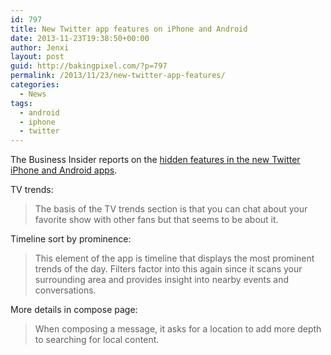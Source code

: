 ```yaml
---
id: 797
title: New Twitter app features on iPhone and Android
date: 2013-11-23T19:38:50+00:00
author: Jenxi
layout: post
guid: http://bakingpixel.com/?p=797
permalink: /2013/11/23/new-twitter-app-features/
categories:
  - News
tags:
  - android
  - iphone
  - twitter
---
```

The Business Insider reports on the [hidden features in the new Twitter iPhone and Android apps](http://www.businessinsider.com/new-twitter-app-features-2013-11).

TV trends:

> The basis of the TV trends section is that you can chat about your favorite show with other fans but that seems to be about it. 

Timeline sort by prominence:

> This element of the app is timeline that displays the most prominent trends of the day. Filters factor into this again since it scans your surrounding area and provides insight into nearby events and conversations. 

More details in compose page:

> When composing a message, it asks for a location to add more depth to searching for local content.